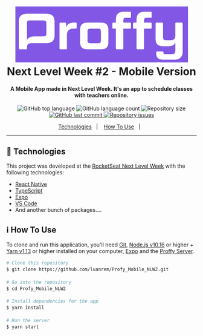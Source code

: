 <h1 align="center">
    <img alt="Proffy app" src="https://github.com/luanrem/Profy_Web_NLW2/blob/master/src/assets/github/proffy_logo.png?raw=true" />
    <br>
    Next Level Week #2 - Mobile Version
</h1>

<h4 align="center">
  A Mobile App made in Next Level Week. It's an app to schedule classes with teachers online.
</h4>
<p align="center">
  <img alt="GitHub top language" src="https://img.shields.io/github/languages/top/luanrem/Profy_Mobile_NLW2">

  <img alt="GitHub language count" src="https://img.shields.io/github/languages/count/luanrem/Profy_Mobile_NLW2">

  <img alt="Repository size" src="https://img.shields.io/github/repo-size/luanrem/Profy_Mobile_NLW2">
  <a href="https://github.com/luanrem/Profy_Mobile_NLW2/commits/master">
    <img alt="GitHub last commit" src="https://img.shields.io/github/last-commit/luanrem/Profy_Mobile_NLW2">
  </a>

  <a href="https://github.com/luanrem/Profy_Mobile_NLW2">
    <img alt="Repository issues" src="https://img.shields.io/github/issues/luanrem/Profy_Mobile_NLW2">
  </a>
</p>


<p align="center">
  <a href="#rocket-technologies">Technologies</a>&nbsp;&nbsp;&nbsp;|&nbsp;&nbsp;&nbsp;
  <a href="#information_source-how-to-use">How To Use</a>&nbsp;&nbsp;&nbsp;|&nbsp;&nbsp;&nbsp;
</p>

----

## :rocket: Technologies

This project was developed at the [RocketSeat Next Level Week](https://nextlevelweek.com/) with the following technologies:


- [React Native](https://reactnative.dev/)
- [TypeScript](https://www.typescriptlang.org/)
- [Expo](https://expo.io/)
- [VS Code][vc]
- And another bunch of packages....

## :information_source: How To Use

To clone and run this application, you'll need [Git](https://git-scm.com), [Node.js v10.16][nodejs] or higher + [Yarn v1.13][yarn] or higher installed on your computer, [Expo](https://expo.io/) and the [Proffy Server](https://github.com/luanrem/Profy_Server_NLW2).


```bash
# Clone this repository
$ git clone https://github.com/luanrem/Profy_Mobile_NLW2.git

# Go into the repository
$ cd Profy_Mobile_NLW2

# Install dependencies for the app
$ yarn install

# Run the server
$ yarn start

```


[nodejs]: https://nodejs.org/
[yarn]: https://yarnpkg.com/
[vc]: https://code.visualstudio.com/
[vceditconfig]: https://marketplace.visualstudio.com/items?itemName=EditorConfig.EditorConfig
[vceslint]: https://marketplace.visualstudio.com/items?itemName=dbaeumer.vscode-eslint
